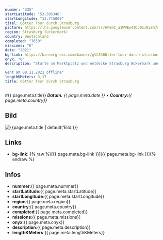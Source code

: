 ```yaml
---
nummer: "335"
startLatitude: "53.506348"
startLongitude: "13.745009"
titel: Götter Tour durch Strasburg
picture: https://lh3.googleusercontent.com/lr/AFBm1_a1WWEw41OJ0xi0yBh7sRSHFh2Mbt7M68oR--hUs-GEPFRAgIQq_EC_q4SopGhGesTh2q-X6JnzTn0nuxlncjgc55zQo-whtFDiYkyTcrMNf0N1CNRo4sX7eEm5luQqjk66N3vqSaPhtLOI1hLFh8Nck-43JKKDMihkK9B2sUig1Yv1PpUbRrD8mB1dmTglWT_I36xuUImGxxdcV1MV9PiKjTD4-bOVC99ZK6wX0iSTHOvHDCTkbCk8EgJgyW9b40KOLYqhMZLi_tuIxYYcnWVsOELfXbXps0CKUTpuN9ii7edJIRIkwkhzrLpEfRPvn4S2bJbwMgWl69qVFM418vg60XmmFklZArYNOwYPN3DknO9Icwjhzoxgs7-vvyW1_Lfd-zkdnQPqJmHCRJaxB-lZjgDtizFda3rW1dKBH2-lY25zvV_hCvbs3vnv1Espn5ySPuKnLMgEkN2_1QxNij6uNosqoW04o2Az8IOpxD8kJSaGWfjHgEIoVSMaM1_kXUeFgaacAkxEm-tKQA2hpROLpQwHyoZOdpTkiJiBaAZMFoMXUi_WK3T-7-yWvgVymF71Q2--kw3XQ6dmaQpMOWXIb1RrG4Dlyv8i8ZiIuDCBgAh5LJfs6wW7zgMXCdOLyxIoRYYe3CyRzyYi2pv-yruFUprVgEOu3uo1RWTHn6vPp5aw8ckm0Xz3XWiD4QdrrBZuTCyvIkRyK6W75leVHejGd8C0cWVyulGz2CAIS6cta3nWw4ND8NqystIBFqBqt_sPLxR9IcINIwNGmg3yvpgm_8gBSLQk_FZxQFFemKy6RKh9LmsAYunud2r5uyrDbnv6PAvEg8p4ETN6TXY0b2c4kvG-eECdyjEI
region: Strasburg (Uckermark)
country: Deutschland
completed: "7650"
missions: "6"
date: "2021"
bg-link: https://bannergress.com/banner/g%C3%B6tter-tour-durch-strasburg-8cf3
onyx: "0"
description: "Starte am Marktplatz und entdecke Strasburg Uckermark und hol dir die Götter ins Profil

Geht am 08.11.2021 offline"
lengthKMeters: 3,17
title: Götter Tour durch Strasburg
---
```


#{{ page.meta.title}}
_**Datum:** {{ page.meta.date }} • **Country:**{{ page.meta.country}}_

## Bild
![{{page.meta.title | default('Bild')}}]({{page.meta.picture}})

## Links
- **bg-link**: {% raw %}[{{ page.meta.bg-link }}]({{ page.meta.bg-link }}){% endraw %}

## Infos
- **nummer**:{{ page.meta.nummer}}
- **startLatitude**:{{ page.meta.startLatitude}}
- **startLongitude**:{{ page.meta.startLongitude}}
- **region**:{{ page.meta.region}}
- **country**:{{ page.meta.country}}
- **completed**:{{ page.meta.completed}}
- **missions**:{{ page.meta.missions}}
- **onyx**:{{ page.meta.onyx}}
- **description**:{{ page.meta.description}}
- **lengthKMeters**:{{ page.meta.lengthKMeters}}

